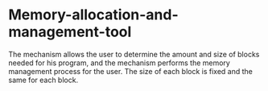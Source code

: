 # Memory-allocation-and-management-tool
The mechanism allows the user to determine the amount and size of blocks needed for his program,  and the mechanism performs the memory management process for the user.  The size of each block is fixed and the same for each block.
